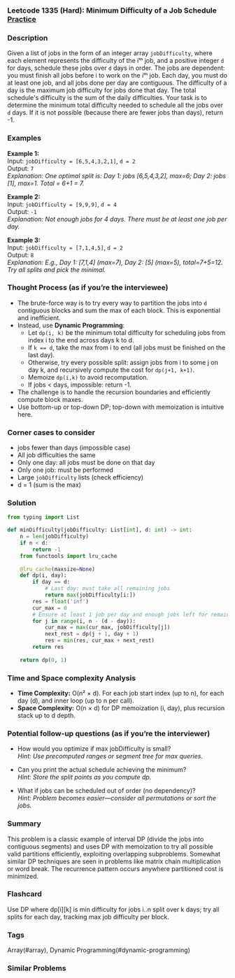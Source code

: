 ### Leetcode 1335 (Hard): Minimum Difficulty of a Job Schedule [Practice](https://leetcode.com/problems/minimum-difficulty-of-a-job-schedule)

### Description  
Given a list of jobs in the form of an integer array `jobDifficulty`, where each element represents the difficulty of the iᵗʰ job, and a positive integer `d` for days, schedule these jobs over `d` days in order. The jobs are dependent: you must finish all jobs before i to work on the iᵗʰ job. Each day, you must do at least one job, and all jobs done per day are contiguous. The difficulty of a day is the maximum job difficulty for jobs done that day. The total schedule's difficulty is the sum of the daily difficulties. Your task is to determine the minimum total difficulty needed to schedule all the jobs over `d` days. If it is not possible (because there are fewer jobs than days), return -1.

### Examples  

**Example 1:**  
Input: `jobDifficulty = [6,5,4,3,2,1]`, `d = 2`  
Output: `7`  
*Explanation: One optimal split is: Day 1: jobs [6,5,4,3,2], max=6; Day 2: jobs [1], max=1. Total = 6+1 = 7.*

**Example 2:**  
Input: `jobDifficulty = [9,9,9]`, `d = 4`  
Output: `-1`  
*Explanation: Not enough jobs for 4 days. There must be at least one job per day.*

**Example 3:**  
Input: `jobDifficulty = [7,1,4,5]`, `d = 2`  
Output: `8`  
*Explanation: E.g., Day 1: [7,1,4] (max=7), Day 2: [5] (max=5), total=7+5=12. Try all splits and pick the minimal.*

### Thought Process (as if you’re the interviewee)  
- The brute-force way is to try every way to partition the jobs into `d` contiguous blocks and sum the max of each block. This is exponential and inefficient.
- Instead, use **Dynamic Programming**:
  - Let `dp(i, k)` be the minimum total difficulty for scheduling jobs from index i to the end across days k to d.
  - If `k == d`, take the max from i to end (all jobs must be finished on the last day).
  - Otherwise, try every possible split: assign jobs from i to some j on day k, and recursively compute the cost for `dp(j+1, k+1)`.
  - Memoize `dp(i,k)` to avoid recomputation.
  - If jobs < days, impossible: return -1.
- The challenge is to handle the recursion boundaries and efficiently compute block maxes.
- Use bottom-up or top-down DP; top-down with memoization is intuitive here.

### Corner cases to consider  
- jobs fewer than days (impossible case)
- All job difficulties the same
- Only one day: all jobs must be done on that day
- Only one job: must be performed
- Large `jobDifficulty` lists (check efficiency)
- d = 1 (sum is the max)

### Solution

```python
from typing import List

def minDifficulty(jobDifficulty: List[int], d: int) -> int:
    n = len(jobDifficulty)
    if n < d:
        return -1
    from functools import lru_cache
    
    @lru_cache(maxsize=None)
    def dp(i, day):
        if day == d:
            # Last day: must take all remaining jobs
            return max(jobDifficulty[i:])
        res = float('inf')
        cur_max = 0
        # Ensure at least 1 job per day and enough jobs left for remaining days
        for j in range(i, n - (d - day)):
            cur_max = max(cur_max, jobDifficulty[j])
            next_rest = dp(j + 1, day + 1)
            res = min(res, cur_max + next_rest)
        return res
    
    return dp(0, 1)
```

### Time and Space complexity Analysis  

- **Time Complexity:** O(n² × d). For each job start index (up to n), for each day (d), and inner loop (up to n per call).
- **Space Complexity:** O(n × d) for DP memoization (i, day), plus recursion stack up to d depth.


### Potential follow-up questions (as if you’re the interviewer)  

- How would you optimize if max jobDifficulty is small?  
  *Hint: Use precomputed ranges or segment tree for max queries.*

- Can you print the actual schedule achieving the minimum?  
  *Hint: Store the split points as you compute dp.*

- What if jobs can be scheduled out of order (no dependency)?  
  *Hint: Problem becomes easier—consider all permutations or sort the jobs.*

### Summary
This problem is a classic example of interval DP (divide the jobs into contiguous segments) and uses DP with memoization to try all possible valid partitions efficiently, exploiting overlapping subproblems. Somewhat similar DP techniques are seen in problems like matrix chain multiplication or word break. The recurrence pattern occurs anywhere partitioned cost is minimized.


### Flashcard
Use DP where dp[i][k] is min difficulty for jobs i..n split over k days; try all splits for each day, tracking max job difficulty per block.

### Tags
Array(#array), Dynamic Programming(#dynamic-programming)

### Similar Problems
